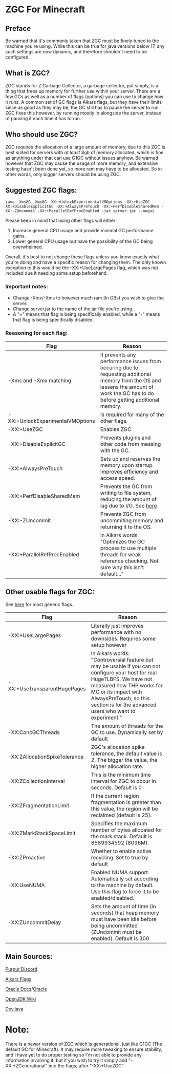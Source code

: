# ZGC For Minecraft
## Preface
Be warned that it's commonly taken that ZGC must be finely tuned to the machine you're using. While this can be true for java versions below 17, any such settings are now dynamic, and therefore shouldn't need to be configured.
## What is ZGC?
ZGC stands for Z Garbage Collector, a garbage collector, put simply, is a thing that frees up memory for further use within your server. There are a few GCs as well as a number of flags (options) you can use to change how it runs. A common set of GC flags is Aikars flags, but they have their limits since as good as they may be, the GC still has to pause the server to run. ZGC fixes this however, by running mostly in alongside the server, instead of pausing it each time it has to run.
## Who should use ZGC?
ZGC requires the allocation of a large amount of memory, due to this ZGC is best suited for servers with *at least* 8gb of memory allocated, which is fine as anything under that can use G1GC without issues anyhow. Be warned however that ZGC may cause the usage of more memory, and extensive testing hasn't been done yet, so more ram may have to be allocated.
So in other words, only bigger servers should be using ZGC.
## Suggested ZGC flags:
``java -Xms8G -Xmx8G -XX:+UnlockExperimentalVMOptions -XX:+UseZGC -XX:+DisableExplicitGC -XX:+AlwaysPreTouch -XX:+PerfDisableSharedMem -XX:-ZUncommit -XX:+ParallelRefProcEnabled -jar server.jar --nogui``

Please keep in mind that using other flags will either:
1. Increase general CPU usage and provide minimal GC performance gains.
2. Lower general CPU usage but have the possibility of the GC being overwhelmed.

Overall, it's best to not change these flags unless you know exactly what you're doing and have a specific reason for changing them. The only known exception to this would be the -XX:+UseLargePages flag, which was not included due it needing some setup beforehand.

### Important notes:
- Change -Xmx/-Xms to however much ram (In GBs) you wish to give the server.
- Change server.jar to the name of the jar file you're using.
- A "+" means that flag is being specifically enabled, while a "-" means that flag is being specifically disabled.

### Reasoning for each flag:

| Flag | Reason
|--------------|-------------|
| -Xms and -Xmx matching | It prevents any performance issues from occuring due to requesting additional memory from the OS and lessens the amount of work the GC has to do before getting additional memory.
| -XX:+UnlockExperimentalVMOptions | Is required for many of the other flags.
| -XX:+UseZGC | Enables ZGC
| -XX:+DisableExplicitGC | Prevents plugins and other code from messing with the GC.
| -XX:+AlwaysPreTouch | Sets up and reserves the memory upon startup. Improves efficiency and access speed.
| -XX:+PerfDisableSharedMem | Prevents the GC from writing to file system, reducing the amount of lag due to I/O. See [here](https://www.evanjones.ca/jvm-mmap-pause.html)
| -XX:-ZUncommit | Prevents ZGC from uncommiting memory and returning it to the OS.
| -XX:+ParallelRefProcEnabled | In Aikars words: "Optimizes the GC process to use multiple threads for weak reference checking. Not sure why this isn't default..."

## Other usable flags for ZGC:

See [here](https://www.oracle.com/java/technologies/javase/vmoptions-jsp.html) for most generic flags.

| Flag | Reason
| --------------|-------------|
| -XX:+UseLargePages | Literally just improves performance with no downsides. Requires some setup however
| -XX:+UseTransparentHugePages | In Aikars words: "Controversial feature but may be usable if you can not configure your host for real HugeTLBFS. We have not measured how THP works for MC or its impact with AlwaysPreTouch, so this section is for the advanced users who want to experiment."
| -XX:ConcGCThreads | The amount of threads for the GC to use. Dynamically set by default
| -XX:ZAllocationSpikeTolerance | ZGC's allocation spike tolerance, the default value is 2. The bigger the value, the higher allocation rate.
| -XX:ZCollectionInterval | This is the minimum time interval for ZGC to occur in seconds. Default is 0
| -XX:ZFragmentationLimit | If the current region fragmentation is greater than this value, the region will be reclaimed (default is 25).
| -XX:ZMarkStackSpaceLimit | Specifies the maximum number of bytes allocated for the mark stack. Default is 8589934592 (8096M).
| -XX:ZProactive | Whether to enable active recycling. Set to true by default
| -XX:UseNUMA | Enabled NUMA support. Automatically set according to the machine by default. Use this flag to force it to be enabled/disabled. 
| -XX:ZUncommitDelay | Sets the amount of time (in seconds) that heap memory must have been idle before being uncommitted (ZUncommit must be enabled). Default is 300

## Main Sources:
[Purpur Discord](https://discord.gg/purpurmc-685683385313919172)

[Aikars Flags](https://docs.papermc.io/paper/aikars-flags)

[Oracle Docs](https://docs.oracle.com/en/java/javase/17/gctuning/index.html)/[Oracle](https://www.oracle.com/java/technologies/javase/vmoptions-jsp.html)

[OpenJDK Wiki](https://wiki.openjdk.org/display/zgc/Main)

[Dev.java](https://dev.java/learn/jvm/tool/garbage-collection/zgc-overview/)

# Note:
There is a newer version of ZGC which is generational, just like G1GC (The default GC for Minecraft). It may require more tweaking to ensure stability, and I have yet to do proper testing so I'm not able to provide any information involving it, but if you wish to try it simply add "-XX:+ZGenerational" into the flags, after "-XX:+UseZGC"
